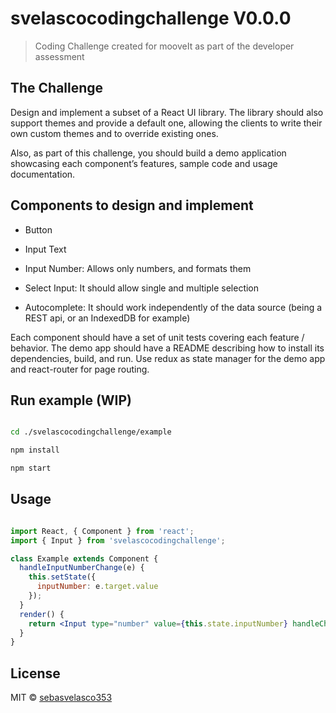 # **svelascocodingchallenge V0.0.0**

> Coding Challenge created for mooveIt as part of the developer assessment

## **The Challenge**

Design and implement a subset of a React UI library. The library should also support themes and provide a default one, allowing the clients to write their own custom themes and to override existing ones.

Also, as part of this challenge, you should build a demo application showcasing each component’s features, sample code and usage documentation.

## **Components to design and implement**

- Button

- Input Text

- Input Number: Allows only numbers, and formats them

- Select Input: It should allow single and multiple selection

- Autocomplete: It should work independently of the data source (being a REST api, or an IndexedDB for example)

Each component should have a set of unit tests covering each feature / behavior.
The demo app should have a README describing how to install its dependencies, build, and run.
Use redux as state manager for the demo app and react-router for page routing.

## **Run example (WIP)**

```bash

cd ./svelascocodingchallenge/example

npm install

npm start

```

## **Usage**

```jsx

import React, { Component } from 'react';
import { Input } from 'svelascocodingchallenge';

class Example extends Component {
  handleInputNumberChange(e) {
    this.setState({
      inputNumber: e.target.value
    });
  }
  render() {
    return <Input type="number" value={this.state.inputNumber} handleChange={this.handleInputNumberChange.bind(this)} placeholder="number Input"/>
  }
}

```

## **License**

MIT © [sebasvelasco353](https://github.com/sebasvelasco353)